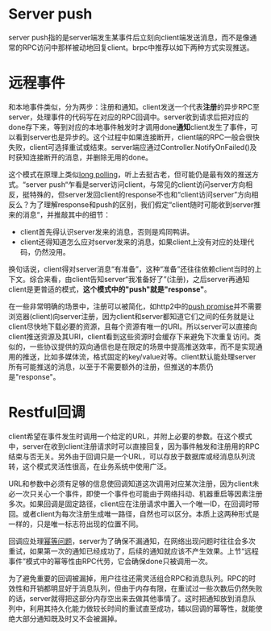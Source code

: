 # Server push

server push指的是server端发生某事件后立刻向client端发送消息，而不是像通常的RPC访问中那样被动地回复client。brpc中推荐以如下两种方式实现推送。

# 远程事件

和本地事件类似，分为两步：注册和通知。client发送一个代表**注册**的异步RPC至server，处理事件的代码写在对应的RPC回调中。server收到请求后把对应的done存下来，等到对应的本地事件触发时才调用done**通知**client发生了事件，可以看到server也是异步的。这个过程中如果连接断开，client端的RPC一般会很快失败，client可选择重试或结束。server端应通过Controller.NotifyOnFailed()及时获知连接断开的消息，并删除无用的done。

这个模式在原理上类似[long polling](https://en.wikipedia.org/wiki/Push_technology#Long_polling)，听上去挺古老，但可能仍是最有效的推送方式。“server push“乍看是server访问client，与常见的client访问server方向相反，挺特殊的，但server发回client的response不也和“client访问server”方向相反么？为了理解response和push的区别，我们假定“client随时可能收到server推来的消息“，并推敲其中的细节：

* client首先得认识server发来的消息，否则是鸡同鸭讲。
* client还得知道怎么应对server发来的消息，如果client上没有对应的处理代码，仍然没用。

换句话说，client得对server消息“有准备”，这种“准备”还往往依赖client当时的上下文。综合来看，由client告知server“我准备好了”(注册)，之后server再通知client是更普适的模式，**这个模式中的"push"就是"response"**。

在一些非常明确的场景中，注册可以被简化，如http2中的[push promise](https://tools.ietf.org/html/rfc7540#section-8.2)并不需要浏览器(client)向server注册，因为client和server都知道它们之间的任务就是让client尽快地下载必要的资源，且每个资源有唯一的URI。所以server可以直接向client推送资源及其URI，client看到这些资源时会缓存下来避免下次重复访问。类似的，一些协议提供的双向通信也是在限定的场景中提高推送效率，而不是实现通用的推送，比如多媒体流，格式固定的key/value对等。client默认能处理server所有可能推送的消息，以至于不需要额外的注册，但推送的本质仍是"response"。

# Restful回调

client希望在事件发生时调用一个给定的URL，并附上必要的参数。在这个模式中，server在收到client注册请求时可以直接回复，因为事件触发和注册用的RPC结束与否无关。另外由于回调只是一个URL，可以存放于数据库或经消息队列流转，这个模式灵活性很高，在业务系统中使用广泛。

URL和参数中必须有足够的信息使回调知道这次调用对应某次注册，因为client未必一次只关心一个事件，即使一个事件也可能由于网络抖动、机器重启等因素注册多次。如果回调是固定路径，client应在注册请求中置入一个唯一ID，在回调时带回。或者client为每次注册生成唯一路径，自然也可以区分。本质上这两种形式是一样的，只是唯一标志符出现的位置不同。

回调应处理[幂等问题](https://en.wikipedia.org/wiki/Idempotence)，server为了确保不漏通知，在网络出现问题时往往会多次重试，如果第一次的通知已经成功了，后续的通知就应该不产生效果。上节“远程事件”模式中的幂等性由RPC代劳，它会确保done只被调用一次。

为了避免重要的回调被漏掉，用户往往还需灵活组合RPC和消息队列。RPC的时效性和开销都明显好于消息队列，但由于内存有限，在重试过一些次数后仍然失败的话，server就得把这部分内存空出来去做其他事情了。这时把通知放到消息队列中，利用其持久化能力做较长时间的重试直至成功，辅以回调的幂等性，就能使绝大部分通知既及时又不会被漏掉。